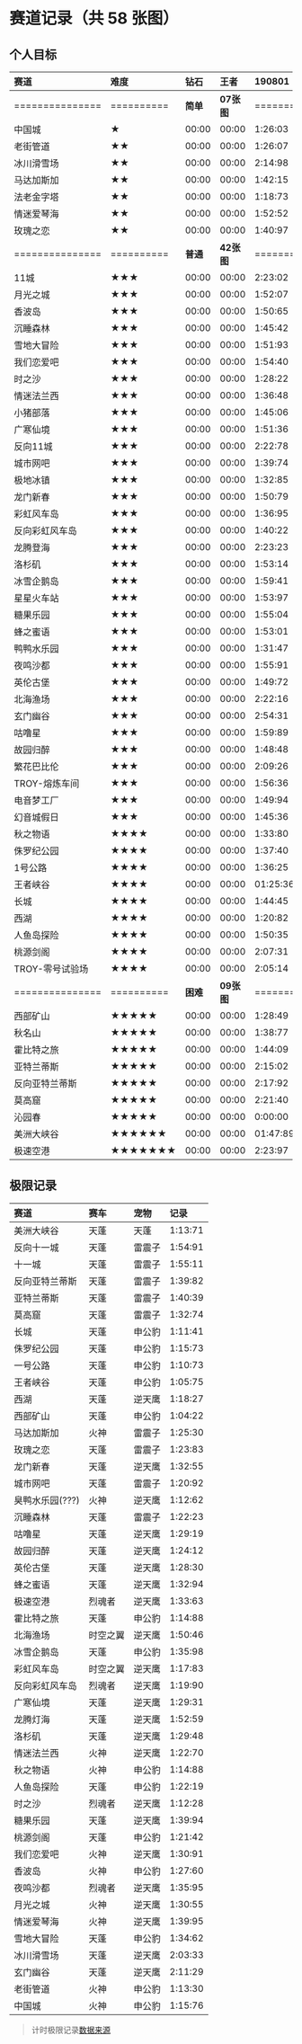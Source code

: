 # 赛道记录（共 58 张图）

## 个人目标
赛道|难度|钻石|王者|190801|排
:-|:-|:-|:-|:-|-:
===============|==========|**简单**|**07张图**|=======|=
中国城|★|00:00|00:00|1:26:03|1
老街管道|★★|00:00|00:00|1:26:07|1
冰川滑雪场|★★|00:00|00:00|2:14:98|1
马达加斯加|★★|00:00|00:00|1:42:15|1
法老金字塔|★★|00:00|00:00|1:18:73|1
情迷爱琴海|★★|00:00|00:00|1:52:52|1
玫瑰之恋|★★|00:00|00:00|1:40:97|1
===============|==========|**普通**|**42张图**|=======|=
11城|★★★|00:00|00:00|2:23:02|1
月光之城|★★★|00:00|00:00|1:52:07|1
香波岛|★★★|00:00|00:00|1:50:65|2
沉睡森林|★★★|00:00|00:00|1:45:42|2
雪地大冒险|★★★|00:00|00:00|1:51:93|1
我们恋爱吧|★★★|00:00|00:00|1:54:40|2
时之沙|★★★|00:00|00:00|1:28:22|2
情迷法兰西|★★★|00:00|00:00|1:36:48|1
小猪部落|★★★|00:00|00:00|1:45:06|1
广寒仙境|★★★|00:00|00:00|1:51:36|1
反向11城|★★★|00:00|00:00|2:22:78|2
城市网吧|★★★|00:00|00:00|1:39:74|3
极地冰镇|★★★|00:00|00:00|1:32:85|2
龙门新春|★★★|00:00|00:00|1:50:79|1
彩虹风车岛|★★★|00:00|00:00|1:36:95|1
反向彩虹风车岛|★★★|00:00|00:00|1:40:22|1
龙腾登海|★★★|00:00|00:00|2:23:23|2
洛杉矶|★★★|00:00|00:00|1:53:14|3
冰雪企鹅岛|★★★|00:00|00:00|1:59:41|1
星星火车站|★★★|00:00|00:00|1:53:97|1
糖果乐园|★★★|00:00|00:00|1:55:04|1
蜂之蜜语|★★★|00:00|00:00|1:53:01|1
鸭鸭水乐园|★★★|00:00|00:00|1:31:47|2
夜鸣沙都|★★★|00:00|00:00|1:55:91|1
英伦古堡|★★★|00:00|00:00|1:49:72|1
北海渔场|★★★|00:00|00:00|2:22:16|1
玄门幽谷|★★★|00:00|00:00|2:54:31|2
咕噜星|★★★|00:00|00:00|1:59:89|4
故园归醉|★★★|00:00|00:00|1:48:48|1
繁花巴比伦|★★★|00:00|00:00|2:09:26|1
TROY-熔炼车间|★★★|00:00|00:00|1:56:36|2
电音梦工厂|★★★|00:00|00:00|1:49:94|1
幻音城假日|★★★|00:00|00:00|1:45:36|1
秋之物语|★★★★|00:00|00:00|1:33:80|2
侏罗纪公园|★★★★|00:00|00:00|1:37:40|2
1号公路|★★★★|00:00|00:00|1:36:25|2
王者峡谷|★★★★|00:00|00:00|01:25:36|2
长城|★★★★|00:00|00:00|1:44:45|2
西湖|★★★★|00:00|00:00|1:20:82|2
人鱼岛探险|★★★★|00:00|00:00|1:50:35|2
桃源剑阁|★★★★|00:00|00:00|2:07:31|3
TROY-零号试验场|★★★★|00:00|00:00|2:05:14|1
===============|==========|**困难**|**09张图**|=======|=
西部矿山|★★★★★|00:00|00:00|1:28:49|2
秋名山|★★★★★|00:00|00:00|1:38:77|1
霍比特之旅|★★★★★|00:00|00:00|1:44:09|2
亚特兰蒂斯|★★★★★|00:00|00:00|2:15:02|2
反向亚特兰蒂斯|★★★★★|00:00|00:00|2:17:92|2
莫高窟|★★★★★|00:00|00:00|2:21:40|2
沁园春|★★★★★|00:00|00:00|0:00:00|0
美洲大峡谷|★★★★★★|00:00|00:00|01:47:89|2
极速空港|★★★★★★★|00:00|00:00|2:23:97|2



## 极限记录
赛道|赛车|宠物|记录
:-|:-|:-|:-
美洲大峡谷|天蓬|天蓬|1:13:71
反向十一城|天蓬|雷震子|1:54:91
十一城|天蓬|雷震子|1:55:11
反向亚特兰蒂斯|天蓬|雷震子|1:39:82
亚特兰蒂斯|天蓬|雷震子|1:40:39
莫高窟|天蓬|雷震子|1:32:74
长城|天蓬|申公豹|1:11:41
侏罗纪公园|天蓬|申公豹|1:15:73
一号公路|天蓬|申公豹|1:10:73
王者峡谷|天蓬|申公豹|1:05:75
西湖|天蓬|逆天鹰|1:18:27
西部矿山|天蓬|申公豹|1:04:22
马达加斯加|火神|雷震子|1:25:30
玫瑰之恋|天蓬|雷震子|1:23:83
龙门新春|天蓬|逆天鹰|1:32:55
城市网吧|天蓬|雷震子|1:20:92
臭鸭水乐园(???)|火神|逆天鹰|1:12:62
沉睡森林|天蓬|雷震子|1:22:23
咕噜星|天蓬|逆天鹰|1:29:19
故园归醉|天蓬|逆天鹰|1:24:12
英伦古堡|天蓬|逆天鹰|1:28:30
蜂之蜜语|天蓬|逆天鹰|1:32:94
极速空港|烈魂者|逆天鹰|1:33:63
霍比特之旅|天蓬|申公豹|1:14:88
北海渔场|时空之翼|逆天鹰|1:50:46
冰雪企鹅岛|天蓬|申公豹|1:35:98
彩虹风车岛|时空之翼|逆天鹰|1:17:83
反向彩虹风车岛|烈魂者|逆天鹰|1:19:90
广寒仙境|天蓬|逆天鹰|1:29:31
龙腾灯海|天蓬|逆天鹰|1:52:59
洛杉矶|天蓬|逆天鹰|1:29:48
情迷法兰西|火神|逆天鹰|1:22:70
秋之物语|火神|申公豹|1:14:88
人鱼岛探险|天蓬|申公豹|1:22:19
时之沙|烈魂者|逆天鹰|1:12:28
糖果乐园|天蓬|逆天鹰|1:39:94
桃源剑阁|天蓬|申公豹|1:21:42
我们恋爱吧|火神|逆天鹰|1:30:91
香波岛|火神|申公豹|1:27:60
夜鸣沙都|烈魂者|逆天鹰|1:35:95
月光之城|火神|逆天鹰|1:30:55
情迷爱琴海|火神|逆天鹰|1:39:95
雪地大冒险|天蓬|申公豹|1:34:62
冰川滑雪场|天蓬|逆天鹰|2:03:33
玄门幽谷|天蓬|逆天鹰|2:11:29
老街管道|火神|申公豹|1:13:30
中国城|火神|申公豹|1:15:76

> 计时极限记录[数据来源](https://www.bilibili.com/video/av52978630?from=search&seid=6946995976875329518)















<!--|
★★★⭐️
|-->